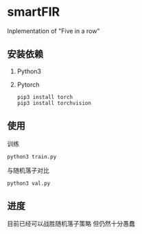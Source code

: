 # smartFIR
Inplementation of "Five in a row"

## 安装依赖

1. Python3

2. Pytorch

   ```shell
   pip3 install torch
   pip3 install torchvision
   ```

## 使用

训练

```shell
python3 train.py
```

与随机落子对比

```shell
python3 val.py
```



## 进度

目前已经可以战胜随机落子策略
但仍然十分愚蠢